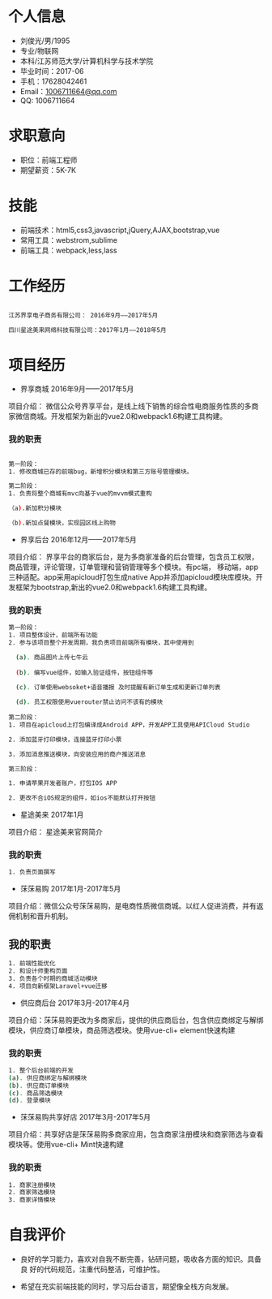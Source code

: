 # 个人信息

- 刘俊光/男/1995
- 专业/物联网
- 本科/江苏师范大学/计算机科学与技术学院
- 毕业时间：2017-06
- 手机：17628042461
- Email：1006711664@qq.com
- QQ: 1006711664


# 求职意向

- 职位：前端工程师
- 期望薪资：5K-7K

# 技能

- 前端技术：html5,css3,javascript,jQuery,AJAX,bootstrap,vue
- 常用工具：webstrom,sublime
- 前端工具：webpack,less,lass


# 工作经历

``` bash

江苏界享电子商务有限公司： 2016年9月——2017年5月

四川星途美来网络科技有限公司：2017年1月——2018年5月

```
# 项目经历
- 界享商城 2016年9月——2017年5月

项目介绍： 微信公众号界享平台，是线上线下销售的综合性电商服务性质的多商家微信商城。开发框架为新出的vue2.0和webpack1.6构建工具构建。

### 我的职责

``` bash

第一阶段：
1. 修改商城已存的前端bug，新增积分模块和第三方账号管理模块。

第二阶段：
1. 负责将整个商城有mvc向基于vue的mvvm模式重构

（a).新加积分模块

（b).新加点餐模块，实现园区线上购物

```


- 界享后台 2016年12月——2017年5月

项目介绍： 界享平台的商家后台，是为多商家准备的后台管理，包含员工权限，商品管理，评论管理，订单管理和营销管理等多个模块。有pc端，
移动端，app三种适配。app采用apicloud打包生成native App并添加apicloud模块库模块。开发框架为bootstrap,新出的vue2.0和webpack1.6构建工具构建。

### 我的职责
``` bash
第一阶段：
1. 项目整体设计，前端所有功能
2. 参与该项目整个开发周期，我负责项目前端所有模块，其中使用到

  (a). 商品图片上传七牛云
  
  (b). 编写vue组件，如输入验证组件，按钮组件等
  
  (c). 订单使用websoket+语音播报 及时提醒有新订单生成和更新订单列表

  (d). 员工权限使用vuerouter禁止访问不该有的模块
  
第二阶段：
1. 项目在apicloud上打包编译成Android APP，开发APP工具使用APICloud Studio

2. 添加蓝牙打印模块，连接蓝牙打印小票

3. 添加消息推送模块，向安装应用的商户推送消息

第三阶段：

1. 申请苹果开发者账户，打包IOS APP

2. 更改不合iOS规定的组件，如ios不能默认打开按钮

```


- 星途美来 2017年1月

项目介绍： 星途美来官网简介

### 我的职责

``` bash
1. 负责页面撰写
```

- 莯莯易购 2017年1月-2017年5月

项目介绍：微信公众号莯莯易购，是电商性质微信商城。以红人促进消费，并有返佣机制和晋升机制。

## 我的职责

``` bash
1. 前端性能优化
2. 和设计师重构页面
3. 负责各个时期的商城活动模块
4. 项目向新框架Laravel+vue迁移
```


- 供应商后台 2017年3月-2017年4月

项目介绍：莯莯易购更改为多商家后，提供的供应商后台，包含供应商绑定与解绑模块，供应商订单模块，商品筛选模块。使用vue-cli+
element快速构建

### 我的职责
``` bash
1. 整个后台前端的开发
(a). 供应商绑定与解绑模块
(b). 供应商订单模块
(c). 商品筛选模块
(d). 登录模块
```


- 莯莯易购共享好店 2017年3月-2017年5月

项目介绍：共享好店是莯莯易购多商家应用，包含商家注册模块和商家筛选与查看模块等。使用vue-cli+
Mint快速构建

### 我的职责
``` bash
1. 商家注册模块
2. 商家筛选模块
3. 商家详情模块
```

# 自我评价

- 良好的学习能力，喜欢对自我不断完善，钻研问题，吸收各方面的知识。具备良 好的代码规范，注重代码整洁，可维护性。

- 希望在充实前端技能的同时，学习后台语言，期望像全栈方向发展。

